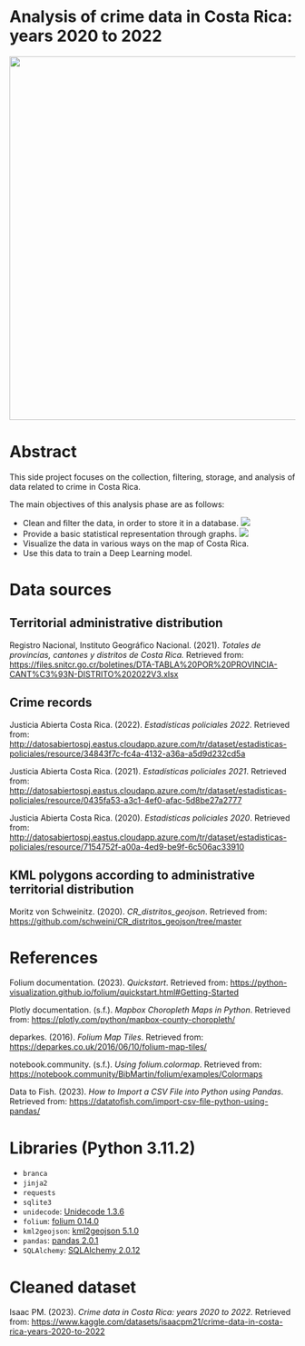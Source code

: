 # Analysis of crime data in Costa Rica: years 2020 to 2022

<img src="https://upload.wikimedia.org/wikipedia/commons/7/7b/Polic%C3%ADa_resguarda_Asamblea_Legislativa_de_Costa_Rica_1_de_mayo_2013.JPG" width="640px">

# Abstract

This side project focuses on the collection, filtering, storage, and analysis of data related to crime in Costa Rica.

The main objectives of this analysis phase are as follows:

- Clean and filter the data, in order to store it in a database. <img src="https://img.shields.io/badge/-done-green">
- Provide a basic statistical representation through graphs. <img src="https://img.shields.io/badge/-working%20on-yellow">
- Visualize the data in various ways on the map of Costa Rica.
- Use this data to train a Deep Learning model.

# Data sources

## Territorial administrative distribution

Registro Nacional, Instituto Geográfico Nacional. (2021). _Totales de provincias, cantones y distritos de Costa Rica._ Retrieved from: https://files.snitcr.go.cr/boletines/DTA-TABLA%20POR%20PROVINCIA-CANT%C3%93N-DISTRITO%202022V3.xlsx

## Crime records

Justicia Abierta Costa Rica. (2022). _Estadísticas policiales 2022_. Retrieved from: http://datosabiertospj.eastus.cloudapp.azure.com/tr/dataset/estadisticas-policiales/resource/34843f7c-fc4a-4132-a36a-a5d9d232cd5a

Justicia Abierta Costa Rica. (2021). _Estadísticas policiales 2021_. Retrieved from: http://datosabiertospj.eastus.cloudapp.azure.com/tr/dataset/estadisticas-policiales/resource/0435fa53-a3c1-4ef0-afac-5d8be27a2777

Justicia Abierta Costa Rica. (2020). _Estadísticas policiales 2020_. Retrieved from: http://datosabiertospj.eastus.cloudapp.azure.com/tr/dataset/estadisticas-policiales/resource/7154752f-a00a-4ed9-be9f-6c506ac33910

## KML polygons according to administrative territorial distribution

Moritz von Schweinitz. (2020). _CR_distritos_geojson_. Retrieved from: https://github.com/schweini/CR_distritos_geojson/tree/master

# References

Folium documentation. (2023). _Quickstart_. Retrieved from: https://python-visualization.github.io/folium/quickstart.html#Getting-Started

Plotly documentation. (s.f.). _Mapbox Choropleth Maps in Python_. Retrieved from: https://plotly.com/python/mapbox-county-choropleth/

deparkes. (2016). _Folium Map Tiles_. Retrieved from: https://deparkes.co.uk/2016/06/10/folium-map-tiles/

notebook.community. (s.f.). _Using folium.colormap_. Retrieved from: https://notebook.community/BibMartin/folium/examples/Colormaps

Data to Fish. (2023). _How to Import a CSV File into Python using Pandas_. Retrieved from: https://datatofish.com/import-csv-file-python-using-pandas/

# Libraries (Python 3.11.2)

- `branca`
- `jinja2`
- `requests`
- `sqlite3`
- `unidecode`: [Unidecode 1.3.6](https://pypi.org/project/Unidecode/)
- `folium`: [folium 0.14.0](https://python-visualization.github.io/folium/)
- `kml2geojson`: [kml2geojson 5.1.0](https://pypi.org/project/kml2geojson/)
- `pandas`: [pandas 2.0.1](https://pandas.pydata.org/)
- `SQLAlchemy`: [SQLAlchemy 2.0.12](https://www.sqlalchemy.org/)

# Cleaned dataset

Isaac PM. (2023). _Crime data in Costa Rica: years 2020 to 2022._ Retrieved from: https://www.kaggle.com/datasets/isaacpm21/crime-data-in-costa-rica-years-2020-to-2022
